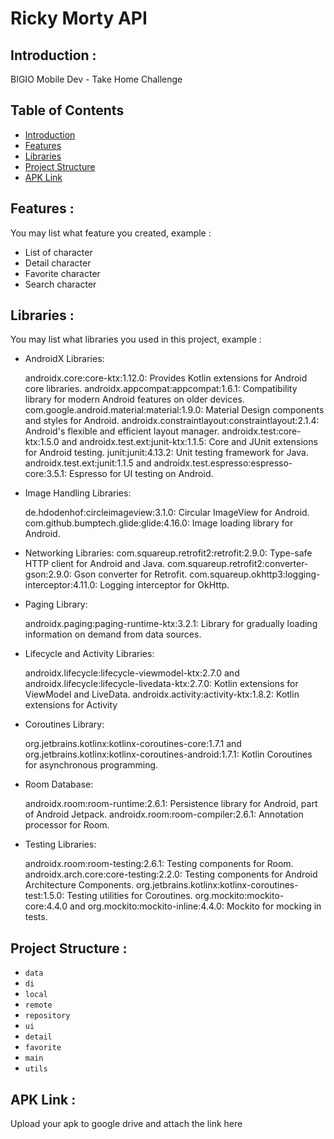# Ricky Morty API

## <a name="introduction"></a> Introduction :
BIGIO Mobile Dev - Take Home Challenge

## Table of Contents

- [Introduction](#introduction)
- [Features](#features)
- [Libraries](#libraries)
- [Project Structure](#project-structures)
- [APK Link](#apk-link)

## <a name="features"></a> Features :
You may list what feature you created, example :
- List of character
- Detail character
- Favorite character
- Search character


## <a name="libraries"></a> Libraries :
You may list what libraries you used in this project, example :
- AndroidX Libraries:
  
  androidx.core:core-ktx:1.12.0: Provides Kotlin extensions for Android core libraries.
  androidx.appcompat:appcompat:1.6.1: Compatibility library for modern Android features on older devices.
  com.google.android.material:material:1.9.0: Material Design components and styles for Android.
  androidx.constraintlayout:constraintlayout:2.1.4: Android's flexible and efficient layout manager.
  androidx.test:core-ktx:1.5.0 and androidx.test.ext:junit-ktx:1.1.5: Core and JUnit extensions for Android testing.
  junit:junit:4.13.2: Unit testing framework for Java.
  androidx.test.ext:junit:1.1.5 and androidx.test.espresso:espresso-core:3.5.1: Espresso for UI testing on Android.
- Image Handling Libraries:
  
  de.hdodenhof:circleimageview:3.1.0: Circular ImageView for Android.
  com.github.bumptech.glide:glide:4.16.0: Image loading library for Android.
- Networking Libraries:
  com.squareup.retrofit2:retrofit:2.9.0: Type-safe HTTP client for Android and Java.
  com.squareup.retrofit2:converter-gson:2.9.0: Gson converter for Retrofit.
  com.squareup.okhttp3:logging-interceptor:4.11.0: Logging interceptor for OkHttp.
- Paging Library:
  
  androidx.paging:paging-runtime-ktx:3.2.1: Library for gradually loading information on demand from data sources.
- Lifecycle and Activity Libraries:
  
  androidx.lifecycle:lifecycle-viewmodel-ktx:2.7.0 and androidx.lifecycle:lifecycle-livedata-ktx:2.7.0: Kotlin extensions for ViewModel and LiveData.
  androidx.activity:activity-ktx:1.8.2: Kotlin extensions for Activity
- Coroutines Library:
  
  org.jetbrains.kotlinx:kotlinx-coroutines-core:1.7.1 and org.jetbrains.kotlinx:kotlinx-coroutines-android:1.7.1: Kotlin Coroutines for asynchronous programming.
- Room Database:
  
  androidx.room:room-runtime:2.6.1: Persistence library for Android, part of Android Jetpack.
  androidx.room:room-compiler:2.6.1: Annotation processor for Room.
- Testing Libraries:
  
  androidx.room:room-testing:2.6.1: Testing components for Room.
  androidx.arch.core:core-testing:2.2.0: Testing components for Android Architecture Components.
  org.jetbrains.kotlinx:kotlinx-coroutines-test:1.5.0: Testing utilities for Coroutines.
  org.mockito:mockito-core:4.4.0 and org.mockito:mockito-inline:4.4.0: Mockito for mocking in tests.
  
## <a name="project-structures"></a> Project Structure :
* `data`
* `di`
* `local`
* `remote`
* `repository`
* `ui`
* `detail`
* `favorite`
* `main`
* `utils`


## <a name="apk-link"></a> APK Link :
Upload your apk to google drive and attach the link here
